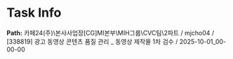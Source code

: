 # Task Info

**Path:** 카페24(주)\본사사업장\[CG]MI본부\MIH그룹\CVC팀\2파트 / mjcho04 / [338819] 광고 동영상 콘텐츠 품질 관리 _ 동영상 제작물 1차 검수 / 2025-10-01_00-00-00


